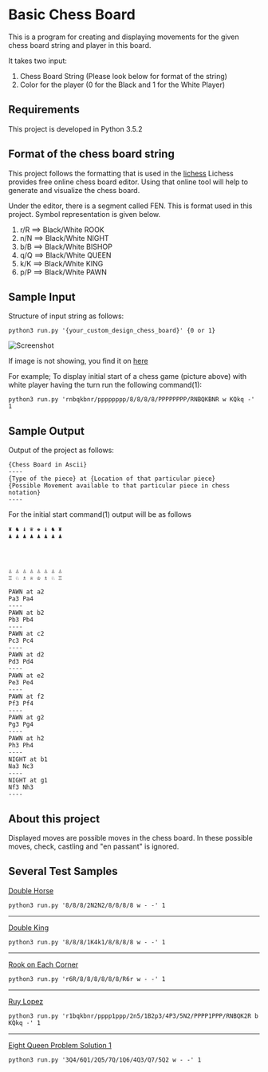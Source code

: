 # Basic Chess Board

This is a program for creating and displaying movements for the given chess board string and player in this board.

It takes two input:
1. Chess Board String (Please look below for format of the string)
2. Color for the player (0 for the Black and 1 for the White Player)


## Requirements

This project is developed in Python 3.5.2

## Format of the chess board string

This project follows the formatting that is used in the [lichess]('https://en.lichess.org/editor')
Lichess provides free online chess board editor. Using that online tool will help to generate and visualize the chess board.

Under the editor, there is a segment called FEN. This is format used in this project. Symbol representation is
given below.

1. r/R ==> Black/White ROOK
2. n/N ==> Black/White NIGHT
3. b/B ==> Black/White BISHOP
4. q/Q ==> Black/White QUEEN
5. k/K ==> Black/White KING
6. p/P ==> Black/White PAWN

## Sample Input

Structure of input string as follows:

```
python3 run.py '{your_custom_design_chess_board}' {0 or 1}
```

![Screenshot](http://imgur.com/a/qoN2U)

If image is not showing, you find it on [here](http://imgur.com/a/qoN2U)

For example; To display initial start of a chess game (picture above) with white player having the turn run the following command(1):

```
python3 run.py 'rnbqkbnr/pppppppp/8/8/8/8/PPPPPPPP/RNBQKBNR w KQkq -' 1
```


## Sample Output

Output of the project as follows:

```
{Chess Board in Ascii}
----
{Type of the piece} at {Location of that particular piece}
{Possible Movement available to that particular piece in chess notation}
----
```

For the initial start command(1) output will be as follows
```
♜ ♞ ♝ ♛ ♚ ♝ ♞ ♜
♟ ♟ ♟ ♟ ♟ ♟ ♟ ♟




♙ ♙ ♙ ♙ ♙ ♙ ♙ ♙
♖ ♘ ♗ ♕ ♔ ♗ ♘ ♖

PAWN at a2
Pa3 Pa4
----
PAWN at b2
Pb3 Pb4
----
PAWN at c2
Pc3 Pc4
----
PAWN at d2
Pd3 Pd4
----
PAWN at e2
Pe3 Pe4
----
PAWN at f2
Pf3 Pf4
----
PAWN at g2
Pg3 Pg4
----
PAWN at h2
Ph3 Ph4
----
NIGHT at b1
Na3 Nc3
----
NIGHT at g1
Nf3 Nh3
----
```

## About this project

Displayed moves are possible moves in the chess board. In these possible moves, check, castling and "en passant" is ignored.


## Several Test Samples

[Double Horse](https://lichess.org/editor/8/8/8/2N2N2/8/8/8/8_w_-_-)
```
python3 run.py '8/8/8/2N2N2/8/8/8/8 w - -' 1
```
***
[Double King](https://lichess.org/editor/8/8/8/1K4k1/8/8/8/8_w_-_-)
```
python3 run.py '8/8/8/1K4k1/8/8/8/8 w - -' 1
```
***
[Rook on Each Corner](https://lichess.org/editor/r6R/8/8/8/8/8/8/R6r_w_-_-)
```
python3 run.py 'r6R/8/8/8/8/8/8/R6r w - -' 1
```
***
[Ruy Lopez](https://lichess.org/editor/r1bqkbnr/pppp1ppp/2n5/1B2p3/4P3/5N2/PPPP1PPP/RNBQK2R_b_KQkq_-)
```
python3 run.py 'r1bqkbnr/pppp1ppp/2n5/1B2p3/4P3/5N2/PPPP1PPP/RNBQK2R b KQkq -' 1
```
***
[Eight Queen Problem Solution 1](https://lichess.org/editor/3Q4/6Q1/2Q5/7Q/1Q6/4Q3/Q7/5Q2_w_-_-)
```
python3 run.py '3Q4/6Q1/2Q5/7Q/1Q6/4Q3/Q7/5Q2 w - -' 1
```
